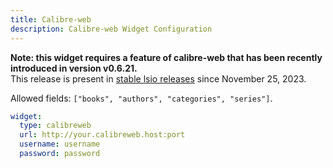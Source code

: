 ```yaml
---
title: Calibre-web
description: Calibre-web Widget Configuration
---
```


**Note: this widget requires a feature of calibre-web that has been recently introduced in version v0.6.21.**  
This release is present in [stable lsio releases](https://hub.docker.com/layers/linuxserver/calibre-web/0.6.21/images/sha256-0372548045dbb15be58f25538230ca09bb98be65d0b951f8be606bca7bf07f60) since November 25, 2023.

Allowed fields: `["books", "authors", "categories", "series"]`.

```yaml
widget:
  type: calibreweb
  url: http://your.calibreweb.host:port
  username: username
  password: password
```
